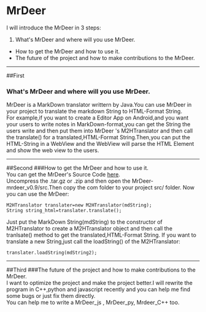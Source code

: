 MrDeer
===

I will introduce the MrDeer in 3 steps:  

1.  What's MrDeer and where will you use MrDeer.  
+   How to get the MrDeer and how to use it.  
+   The future of the project and how to make contributions to the MrDeer.  

***
##First
### What's MrDeer and where will you use MrDeer.
MrDeer is a MarkDown translator writtern by Java.You can use MrDeer in your project to translate the markdown String to HTML-Format  String.  
For example,if you want to create a Editor App on Android,and you want your users to write notes in MarkDown-format,you can get the String the users write and then put them into MrDeer
's M2HTranslator and then call the translate() for a translated,HTML-Format String.Then,you can put the HTML-String in a WebView and the WebView will parse the HTML Element and show the web view to the users.


***
##Second
###How to get the MrDeer and how to use it.  
You can get the MrDeer's Source Code [here](https://github.com/liushenming/MrDeer/releases/tag/mrdeer_v0.9).  
Uncompress the .tar.gz or .zip and then open the MrDeer-mrdeer_v0.9/src.Then copy the com folder to your project src/ folder.
Now you can use the MrDeer:   
  
    M2HTranslator translater=new M2HTranslator(mdString);
    String string_html=translater.translate();

Just put the MarkDown String(mdString) to the constructor of M2HTranslator to create a M2HTranslator object and then call the tranlsate() method to get the translated,HTML-Format String.
If you want to translate a new String,just call the loadString() of the M2HTranslator:  

    translater.loadString(mdString2);
    
***
##Third
###The future of the project and how to make contributions to the MrDeer.  
I want to optimize the project and make the project better.I will rewrite the program in C++,python and javascript recently and you can help me find some bugs or just fix them directly.  
You can help me to write a MrDeer_js , MrDeer_py, Mrdeer_C++ too.
